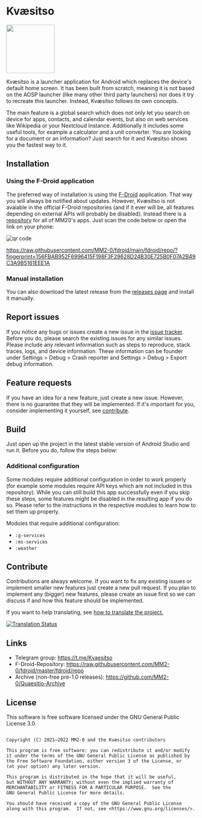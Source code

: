# Kvæsitso

<img src="https://raw.githubusercontent.com/MM2-0/Kvaesitso/main/app/src/main/ic_launcher-playstore.png" width="128">

Kvæsitso is a launcher application for Android which replaces the device's default home screen. It
has been built from scratch, meaning it is not based on the AOSP launcher (like many other third
party launchers) nor does it try to recreate this launcher. Instead, Kvæsitso follows its own
concepts.

The main feature is a global search which does not only let you search on device for apps, contacts,
and calendar events, but also on web services like Wikipedia or your Nextcloud Instance.
Additionally it includes some useful tools, for example a calculator and a unit converter. You are
looking for a document or an information? Just search for it and Kvæsitso shows you the fastest way
to it.

## Installation

### Using the F-Droid application

The preferred way of installation is using the [F-Droid](https://f-droid.org) application. That way
you will always be notified about updates. However, Kvæsitso is not avaiable in the official F-Droid
repositories (and if it ever will be, all features depending on external APIs will probably be
disabled). Instead there is a [repository](https://github.com/MM2-0/fdroid) for all of MM20's apps. Just scan the code below or open
the link on your phone:

![qr code](https://raw.githubusercontent.com/MM2-0/fdroid/main/qrcode.png)

https://raw.githubusercontent.com/MM2-0/fdroid/main/fdroid/repo/?fingerprint=156FBAB952F6996415F198F3F29628D24B30E725B0F07A2B49C3A9B5161EEE1A

### Manual installation

You can also download the latest release from
the [releases page](https://github.com/MM2-0/Kvaesitso/releases) and install it manually.

## Report issues

If you notice any bugs or issues create a new issue in
the [issue tracker](https://github.com/MM2-0/Kvaesitso/issues). Before you do, please search the
existing issues for any similar issues. Please include any relevant information such as steps to
reproduce, stack traces, logs, and device information. These information can be founder under
Settings > Debug > Crash reporter and Settings > Debug > Export debug information.

## Feature requests

If you have an idea for a new feature, just create a new issue. However, there is no guarantee that
they will be implemented. If it's important for you, consider implementing it yourself,
see [contribute](#contribute).

## Build

Just open up the project in the latest stable version of Android Studio and run it. Before you do,
follow the steps below:

### Additional configuration

Some modules require additional configuration in order to work properly (for example some modules
require API keys which are not included in this repository). While you can still build this app
successfully even if you skip these steps, some features might be disabled in the resulting app if
you do so. Please refer to the instructions in the respective modules to learn how to set them up
properly.

Modules that require additional configuration:

- `:g-services`
- `:ms-services`
- `:weather`

## Contribute

Contributions are always welcome. If you want to fix any existing issues or implement smaller new
features just create a new pull request. If you plan to implement any (bigger) new features, please
create an issue first so we can discuss if and how this feature should be implemented.

If you want to help translating, see [how to translate the project.](./i18n/readme.md)

<a href="https://i18n.mm20.de/engage/kvaesitso/">
<img src="https://i18n.mm20.de/widgets/kvaesitso/-/287x66-grey.png" alt ="Translation Status">
</a>

## Links

- Telegram group: https://t.me/Kvaesitso
- F-Droid-Repository: https://raw.githubusercontent.com/MM2-0/fdroid/master/fdroid/repo
- Archive (non-free pre-1.0 releases): https://github.com/MM2-0/Quaesitio-Archive

## License

This software is free software licensed under the GNU General Public License 3.0.

```

Copyright (C) 2021–2022 MM2-0 and the Kvæsitso contributors

This program is free software: you can redistribute it and/or modify
it under the terms of the GNU General Public License as published by
the Free Software Foundation, either version 3 of the License, or
(at your option) any later version.

This program is distributed in the hope that it will be useful,
but WITHOUT ANY WARRANTY; without even the implied warranty of
MERCHANTABILITY or FITNESS FOR A PARTICULAR PURPOSE.  See the
GNU General Public License for more details.

You should have received a copy of the GNU General Public License
along with this program.  If not, see <https://www.gnu.org/licenses/>.
```
